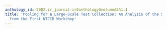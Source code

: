 ```yaml
---
anthology_id: 2002.ir_journal-ir0anthology0volumeA5A1.1
title: 'Pooling for a Large-Scale Test Collection: An Analysis of the Search Results
  from the First NTCIR Workshop'
---
```

